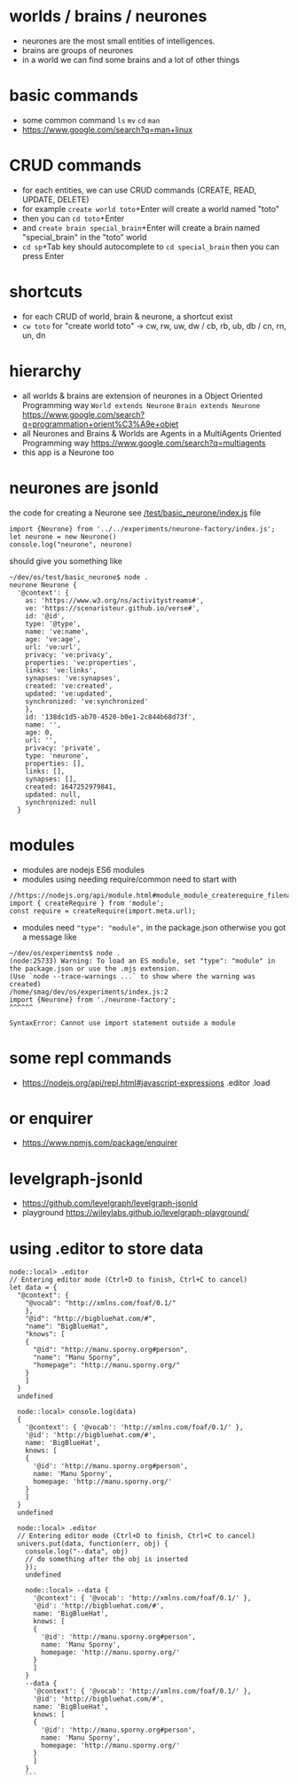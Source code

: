 # worlds / brains / neurones
- neurones are the most small entities of intelligences.
- brains are groups of neurones
- in a world we can find some brains and a lot of other things

# basic commands
- some common command `ls` `mv` `cd` `man`
- https://www.google.com/search?q=man+linux


# CRUD commands
- for each entities, we can use CRUD commands (CREATE, READ, UPDATE, DELETE)
- for example `create world toto`+Enter will create a world named "toto"
- then you can `cd toto`+Enter
- and `create brain special_brain`+Enter will create a brain  named "special_brain" in the "toto" world
- `cd sp`+Tab key should autocomplete to `cd special_brain` then you can press Enter

# shortcuts
- for each CRUD of world, brain & neurone, a shortcut exist
- `cw toto` for "create world toto" -> cw, rw, uw, dw / cb, rb, ub, db / cn, rn, un, dn

# hierarchy
- all worlds & brains are extension of neurones in a Object Oriented Programming way `World extends Neurone` `Brain extends Neurone` https://www.google.com/search?q=programmation+orient%C3%A9e+objet
- all Neurones and Brains & Worlds are Agents in a MultiAgents Oriented Programming way https://www.google.com/search?q=multiagents
- this app is a Neurone too

# neurones are jsonld
the code for creating a Neurone see [/test/basic_neurone/index.js](https://github.com/scenaristeur/os/blob/main/test/basic_neurone/index.js) file

```
import {Neurone} from '../../experiments/neurone-factory/index.js';
let neurone = new Neurone()
console.log("neurone", neurone)
```

should give you something like  

```
~/dev/os/test/basic_neurone$ node .
neurone Neurone {
  '@context': {
    as: 'https://www.w3.org/ns/activitystreams#',
    ve: 'https://scenaristeur.github.io/verse#',
    id: '@id',
    type: '@type',
    name: 've:name',
    age: 've:age',
    url: 've:url',
    privacy: 've:privacy',
    properties: 've:properties',
    links: 've:links',
    synapses: 've:synapses',
    created: 've:created',
    updated: 've:updated',
    synchronized: 've:synchronized'
    },
    id: '138dc1d5-ab70-4520-b0e1-2c844b68d73f',
    name: '',
    age: 0,
    url: '',
    privacy: 'private',
    type: 'neurone',
    properties: [],
    links: [],
    synapses: [],
    created: 1647252979841,
    updated: null,
    synchronized: null
  }
  ```


  # modules
  - modules are nodejs ES6 modules
  - modules using needing require/common need to start with
  ```
  //https://nodejs.org/api/module.html#module_module_createrequire_filename
  import { createRequire } from 'module';
  const require = createRequire(import.meta.url);
  ```
  
  - modules need `"type": "module",` in the package.json otherwise you got a message like

  ```
  ~/dev/os/experiments$ node .
  (node:25733) Warning: To load an ES module, set "type": "module" in the package.json or use the .mjs extension.
  (Use `node --trace-warnings ...` to show where the warning was created)
  /home/smag/dev/os/experiments/index.js:2
  import {Neurone} from './neurone-factory';
  ^^^^^^

  SyntaxError: Cannot use import statement outside a module

  ```

  # some repl commands
  - https://nodejs.org/api/repl.html#javascript-expressions
  .editor .load

  # or enquirer
  - https://www.npmjs.com/package/enquirer

  # levelgraph-jsonld
  - https://github.com/levelgraph/levelgraph-jsonld
  - playground https://wileylabs.github.io/levelgraph-playground/


  # using .editor to store data

  ```
  node::local> .editor
  // Entering editor mode (Ctrl+D to finish, Ctrl+C to cancel)
  let data = {
    "@context": {
      "@vocab": "http://xmlns.com/foaf/0.1/"
      },
      "@id": "http://bigbluehat.com/#",
      "name": "BigBlueHat",
      "knows": [
      {
        "@id": "http://manu.sporny.org#person",
        "name": "Manu Sporny",
        "homepage": "http://manu.sporny.org/"
      }
      ]
    }
    undefined

    node::local> console.log(data)
    {
      '@context': { '@vocab': 'http://xmlns.com/foaf/0.1/' },
      '@id': 'http://bigbluehat.com/#',
      name: 'BigBlueHat',
      knows: [
      {
        '@id': 'http://manu.sporny.org#person',
        name: 'Manu Sporny',
        homepage: 'http://manu.sporny.org/'
      }
      ]
    }
    undefined

    node::local> .editor
    // Entering editor mode (Ctrl+D to finish, Ctrl+C to cancel)
    univers.put(data, function(err, obj) {
      console.log("--data", obj)
      // do something after the obj is inserted
      });
      undefined

      node::local> --data {
        '@context': { '@vocab': 'http://xmlns.com/foaf/0.1/' },
        '@id': 'http://bigbluehat.com/#',
        name: 'BigBlueHat',
        knows: [
        {
          '@id': 'http://manu.sporny.org#person',
          name: 'Manu Sporny',
          homepage: 'http://manu.sporny.org/'
        }
        ]
      }
      --data {
        '@context': { '@vocab': 'http://xmlns.com/foaf/0.1/' },
        '@id': 'http://bigbluehat.com/#',
        name: 'BigBlueHat',
        knows: [
        {
          '@id': 'http://manu.sporny.org#person',
          name: 'Manu Sporny',
          homepage: 'http://manu.sporny.org/'
        }
        ]
      }
      ```
